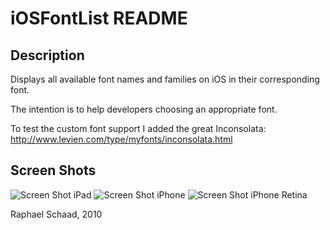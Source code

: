 iOSFontList README
==================

Description
-----------
Displays all available font names and families on iOS in their corresponding font.

The intention is to help developers choosing an appropriate font.

To test the custom font support I added the great Inconsolata: http://www.levien.com/type/myfonts/inconsolata.html

Screen Shots
------------
![Screen Shot iPad](http://f.cl.ly/items/0X1T3g1H2q2F2H0J2S1D/iOSFontListScreenShotPad.png)
![Screen Shot iPhone](http://f.cl.ly/items/2c0T413X2i0q342i3j2q/iOSFontListScreenShotPhone.png)
![Screen Shot iPhone Retina](http://f.cl.ly/items/340F25440v0c1w0O2x1y/iOSFontListScreenShotPhoneRetina.png)


Raphael Schaad, 2010
